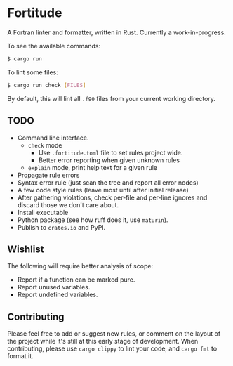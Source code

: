# Fortitude

A Fortran linter and formatter, written in Rust. Currently a work-in-progress.

To see the available commands:

```bash
$ cargo run
```

To lint some files:

```bash
$ cargo run check [FILES]
```

By default, this will lint all `.f90` files from your current working directory.

## TODO

- Command line interface.
    - `check` mode
      - Use `.fortitude.toml` file to set rules project wide.
      - Better error reporting when given unknown rules
  - `explain` mode, print help text for a given rule
- Propagate rule errors
- Syntax error rule (just scan the tree and report all error nodes)
- A few code style rules (leave most until after initial release)
- After gathering violations, check per-file and per-line ignores and discard those we
  don't care about.
- Install executable
- Python package (see how ruff does it, use `maturin`).
- Publish to `crates.io` and PyPI.

## Wishlist

The following will require better analysis of scope:

- Report if a function can be marked pure.
- Report unused variables.
- Report undefined variables.

## Contributing

Please feel free to add or suggest new rules, or comment on the layout of the project
while it's still at this early stage of development. When contributing, please use
`cargo clippy` to lint your code, and `cargo fmt` to format it.
